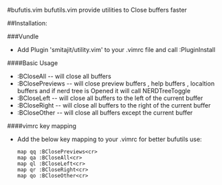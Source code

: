 #bufutis.vim
bufutils.vim provide utilities to Close buffers faster


##Installation:

###Vundle
* Add Plugin 'smitajit/utility.vim' to your .vimrc file and call :PluginInstall
 
####Basic Usage
* :BCloseAll -- will close all buffers
* :BClosePreviews -- will close preview buffers , help buffers , localtion buffers and if nerd tree is Opened it will call NERDTreeToggle
* :BCloseLeft -- will close all buffers to the left of the current buffer
* :BCloseRight -- will close all buffers to the right of the current buffer
* :BCloseOther -- will close all buffers except the current buffer

####vimrc key mapping
* Add the below key mapping to your .vimrc for better bufutils use:
	```vim
	map qq :BClosePreviews<cr>
	map qa :BCloseAll<cr>
	map ql :BCloseLeft<cr>
	map qr :BCloseRight<cr>
	map qo :BCloseOther<cr>
	```
